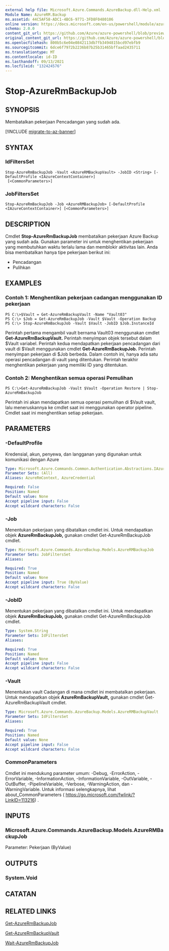 ```yaml
---
external help file: Microsoft.Azure.Commands.AzureBackup.dll-Help.xml
Module Name: AzureRM.Backup
ms.assetid: 44C5AF58-ADC1-4BC6-9771-3FD8F0480106
online version: https://docs.microsoft.com/en-us/powershell/module/azurerm.backup/stop-azurermbackupjob
schema: 2.0.0
content_git_url: https://github.com/Azure/azure-powershell/blob/preview/src/ResourceManager/AzureBackup/Commands.AzureBackup/help/Stop-AzureRmBackupJob.md
original_content_git_url: https://github.com/Azure/azure-powershell/blob/preview/src/ResourceManager/AzureBackup/Commands.AzureBackup/help/Stop-AzureRmBackupJob.md
ms.openlocfilehash: 800b5c6e04e0842113db7fb3494815bcd97ebfb9
ms.sourcegitcommit: 6dce6f7972b2236b87b25b31465bffaad2435711
ms.translationtype: MT
ms.contentlocale: id-ID
ms.lasthandoff: 09/13/2021
ms.locfileid: "132424576"
---
```

# Stop-AzureRmBackupJob

## SYNOPSIS
Membatalkan pekerjaan Pencadangan yang sudah ada.

[!INCLUDE [migrate-to-az-banner](../../includes/migrate-to-az-banner.md)]

## SYNTAX

### IdFiltersSet
```
Stop-AzureRmBackupJob -Vault <AzureRMBackupVault> -JobID <String> [-DefaultProfile <IAzureContextContainer>]
 [<CommonParameters>]
```

### JobFiltersSet
```
Stop-AzureRmBackupJob -Job <AzureRMBackupJob> [-DefaultProfile <IAzureContextContainer>] [<CommonParameters>]
```

## DESCRIPTION
Cmdlet **Stop-AzureRmBackupJob** membatalkan pekerjaan Azure Backup yang sudah ada.
Gunakan parameter ini untuk menghentikan pekerjaan yang membutuhkan waktu terlalu lama dan memblokir aktivitas lain.
Anda bisa membatalkan hanya tipe pekerjaan berikut ini: 
- Pencadangan
- Pulihkan

## EXAMPLES

### Contoh 1: Menghentikan pekerjaan cadangan menggunakan ID pekerjaan
```
PS C:\>$Vault = Get-AzureRmBackupVault -Name "Vault03" 
PS C:\> $Job = Get-AzureRmBackupJob -Vault $Vault -Operation Backup
PS C:\> Stop-AzureRmBackupJob -Vault $Vault -JobID $Job.InstanceId
```

Perintah pertama mengambil vault bernama Vault03 menggunakan cmdlet **Get-AzureRmBackupVault.**
Perintah menyimpan objek tersebut dalam $Vault variabel.
Perintah kedua mendapatkan pekerjaan pencadangan dari vault di $Vault menggunakan cmdlet **Get-AzureRmBackupJob.**
Perintah menyimpan pekerjaan di $Job berbeda.
Dalam contoh ini, hanya ada satu operasi pencadangan di vault yang ditentukan.
Perintah terakhir menghentikan pekerjaan yang memiliki ID yang ditentukan.

### Contoh 2: Menghentikan semua operasi Pemulihan
```
PS C:\>Get-AzureRmBackupJob -Vault $Vault -Operation Restore | Stop-AzureRmBackupJob
```

Perintah ini akan mendapatkan semua operasi pemulihan di $Vault vault, lalu meneruskannya ke cmdlet saat ini menggunakan operator pipeline.
Cmdlet saat ini menghentikan setiap pekerjaan.

## PARAMETERS

### -DefaultProfile
Kredensial, akun, penyewa, dan langganan yang digunakan untuk komunikasi dengan Azure

```yaml
Type: Microsoft.Azure.Commands.Common.Authentication.Abstractions.IAzureContextContainer
Parameter Sets: (All)
Aliases: AzureRmContext, AzureCredential

Required: False
Position: Named
Default value: None
Accept pipeline input: False
Accept wildcard characters: False
```

### -Job
Menentukan pekerjaan yang dibatalkan cmdlet ini.
Untuk mendapatkan objek **AzureRmBackupJob,** gunakan cmdlet Get-AzureRmBackupJob cmdlet.

```yaml
Type: Microsoft.Azure.Commands.AzureBackup.Models.AzureRMBackupJob
Parameter Sets: JobFiltersSet
Aliases:

Required: True
Position: Named
Default value: None
Accept pipeline input: True (ByValue)
Accept wildcard characters: False
```

### -JobID
Menentukan pekerjaan yang dibatalkan cmdlet ini.
Untuk mendapatkan objek **AzureRmBackupJob,** gunakan cmdlet Get-AzureRmBackupJob cmdlet.

```yaml
Type: System.String
Parameter Sets: IdFiltersSet
Aliases:

Required: True
Position: Named
Default value: None
Accept pipeline input: False
Accept wildcard characters: False
```

### -Vault
Menentukan vault Cadangan di mana cmdlet ini membatalkan pekerjaan.
Untuk mendapatkan objek **AzureRmBackupVault,** gunakan cmdlet Get-AzureRmBackupVault cmdlet.

```yaml
Type: Microsoft.Azure.Commands.AzureBackup.Models.AzureRMBackupVault
Parameter Sets: IdFiltersSet
Aliases:

Required: True
Position: Named
Default value: None
Accept pipeline input: False
Accept wildcard characters: False
```

### CommonParameters
Cmdlet ini mendukung parameter umum: -Debug, -ErrorAction, -ErrorVariable, -InformationAction, -InformationVariable, -OutVariable, -OutBuffer, -PipelineVariable, -Verbose, -WarningAction, dan -WarningVariable. Untuk informasi selengkapnya, lihat about_CommonParameters ( https://go.microsoft.com/fwlink/?LinkID=113216) .

## INPUTS

### Microsoft.Azure.Commands.AzureBackup.Models.AzureRMBackupJob
Parameter: Pekerjaan (ByValue)

## OUTPUTS

### System.Void

## CATATAN

## RELATED LINKS

[Get-AzureRmBackupJob](./Get-AzureRmBackupJob.md)

[Get-AzureRmBackupVault](./Get-AzureRmBackupVault.md)

[Wait-AzureRmBackupJob](./Wait-AzureRmBackupJob.md)


